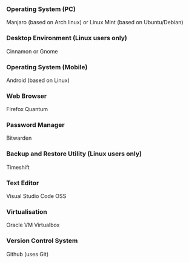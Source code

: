 ### Operating System (PC)
Manjaro (based on Arch linux) or Linux Mint (based on Ubuntu/Debian)  

### Desktop Environment (Linux users only)
Cinnamon or Gnome  

### Operating System (Mobile)
Android (based on Linux)  

### Web Browser
Firefox Quantum  

### Password Manager
Bitwarden  

### Backup and Restore Utility (Linux users only)
Timeshift

### Text Editor
Visual Studio Code OSS

### Virtualisation
Oracle VM Virtualbox

### Version Control System
Github (uses Git)
